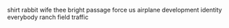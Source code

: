 shirt rabbit wife thee bright passage force us airplane development identity everybody ranch field traffic